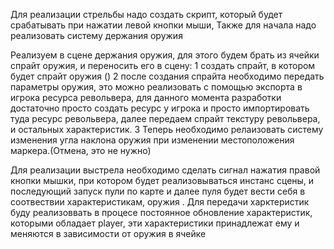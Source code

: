 Для реализации стрельбы надо создать скрипт, который будет срабатывать при нажатии левой кнопки мыши, Также для начала надо реализовать систему держания оружия

Реализуем в сцене держания оружия, для этого будем брать из ячейки спрайт оружия, и переносить его в сцену: 
1 создать спрайт, в котором будет спрайт оружия ()
2 после создания спрайта необходимо передать параметры оружия, это можно реализовать с помощью экспорта в игрока ресурса револьвера, для данного момента разработки достаточно просто создать ресурс у игрока и просто импортировать туда ресурс револьвера, далее передаем спрайт текстуру револьвера, и остальных характеристик.
3 Теперь необходимо релаизовать систему изменения угла наклона оружия при изменении местоположения маркера.(Отмена, это не нужно)

Для реализации выстрела необходимо сделать сигнал нажатия правой кнопки мышки, при котором будет реализовываться инстанс сцены, и последующий запуск пули по карте и далее пуля будет вести себя в соотвествии характеристикам, оружия . Для передачи харктеристик буду реализоввать в процесе постоянное обновление характеристик, которыми обладает player, эти характеристики принадлежат ему и меняются в зависимости от оружия в ячейке 